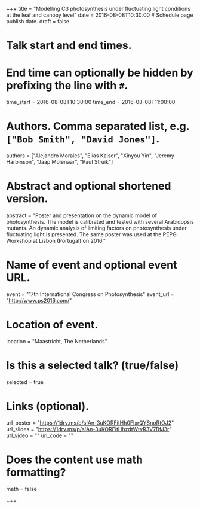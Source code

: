 +++
title = "Modelling C3 photosynthesis under fluctuating light conditions at the leaf and canopy level"
date = 2016-08-08T10:30:00  # Schedule page publish date.
draft = false

# Talk start and end times.
#   End time can optionally be hidden by prefixing the line with `#`.
time_start = 2016-08-08T10:30:00
time_end = 2016-08-08T11:00:00

# Authors. Comma separated list, e.g. `["Bob Smith", "David Jones"]`.
authors = ["Alejandro Morales", "Elias Kaiser", "Xinyou Yin", "Jeremy Harbinson", "Jaap Molenaar", "Paul Struik"]

# Abstract and optional shortened version.
abstract = "Poster and presentation on the dynamic model of photosynthesis. The model is calibrated and tested with several Arabidopsis mutants. An dynamic analysis of limiting factors on photosynthesis under fluctuating light is presented. The same poster was used at the PEPG Workshop at Lisbon (Portugal) on 2016."

# Name of event and optional event URL.
event = "17th International Congress on Photosynthesis"
event_url = "http://www.ps2016.com/"

# Location of event.
location = "Maastricht, The Netherlands"

# Is this a selected talk? (true/false)
selected = true


# Links (optional).
url_poster = "https://1drv.ms/b/s!An-3uKORFitHh0FlxrQYSnoRtOJ2"
url_slides = "https://1drv.ms/p/s!An-3uKORFitHhzdtWtvR3V7BfJ3r"
url_video = ""
url_code = ""

# Does the content use math formatting?
math = false

+++

